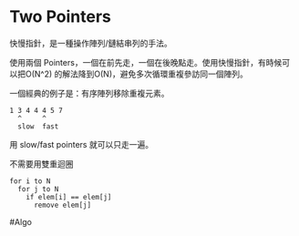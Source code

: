 # Two Pointers

快慢指針，是一種操作陣列/鏈結串列的手法。

使用兩個 Pointers，一個在前先走，一個在後晚點走。使用快慢指針，有時候可以把O(N^2) 的解法降到O(N)，避免多次循環重複參訪同一個陣列。

一個經典的例子是：有序陣列移除重複元素。

```
1 3 4 4 4 5 7
  ^     ^
  slow  fast
```

用 slow/fast pointers 就可以只走一遍。

不需要用雙重迴圈
```
for i to N
  for j to N
    if elem[i] == elem[j]
      remove elem[j]
```


#Algo 